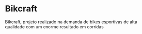 # Bikcraft
Bikcraft, projeto realizado na demanda de bikes esportivas de alta qualidade com um enorme resultado em corridas
